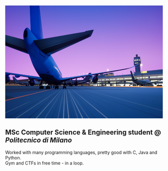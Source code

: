 <p align="center">
  <img width="640" height="360" src="https://github.com/zTehRyaN/zTehRyaN/blob/master/img/taxiway.jpg" />
</p>

## MSc Computer Science & Engineering student @ ***Politecnico di Milano***

Worked with many programming languages, pretty good with C, Java and Python.  
Gym and CTFs in free time - in a loop.  
